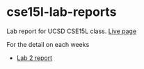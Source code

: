 # cse15l-lab-reports

Lab report for UCSD CSE15L class. [Live page](https://annle4869.github.io/cse15l-lab-reports/)

For the detail on each weeks

- [Lab 2 report](https://annle4869.github.io/cse15l-lab-reports/lab_report_2)
